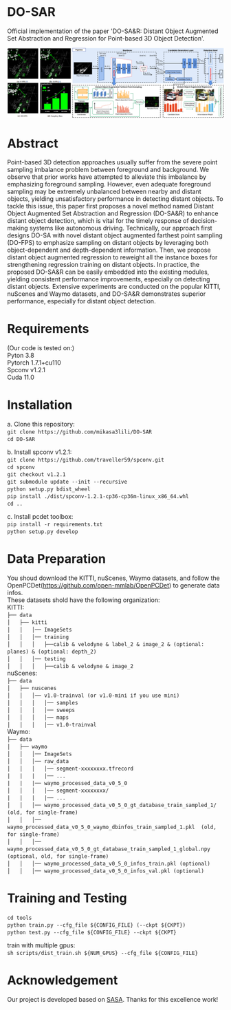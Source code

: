 # DO-SAR

Official implementation of the paper 'DO-SA&R: Distant Object Augmented Set Abstraction and Regression for Point-based 3D Object Detection'.
        

![image](https://github.com/mikasa3lili/DO-SAR/blob/main/docs/pipeline.png)

# Abstract

Point-based 3D detection approaches usually suffer from the severe point sampling imbalance problem between foreground and background. We observe that prior works have attempted to alleviate this imbalance by emphasizing foreground sampling. However, even adequate foreground sampling may be extremely unbalanced between nearby and distant objects, yielding unsatisfactory performance in detecting distant objects. To tackle this issue, this paper first proposes a novel method named Distant Object Augmented Set Abstraction and Regression (DO-SA&R) to enhance distant object detection, which is vital for the timely response of decision-making systems like autonomous driving. Technically, our approach first designs DO-SA with novel distant object augmented farthest point sampling (DO-FPS) to emphasize sampling on distant objects by leveraging both object-dependent and depth-dependent information. Then, we propose distant object augmented regression to reweight all the instance boxes for strengthening regression training on distant objects. In practice, the proposed DO-SA&R can be easily embedded into the existing modules, yielding consistent performance improvements, especially on detecting distant objects. Extensive experiments are conducted on the popular KITTI, nuScenes and Waymo datasets, and DO-SA&R demonstrates superior performance, especially for distant object detection. 

# Requirements
(Our code is tested on:)  
Pyton 3.8  
Pytorch 1.7.1+cu110  
Spconv v1.2.1  
Cuda 11.0  

# Installation
a. Clone this repository:   
`git clone https://github.com/mikasa3lili/DO-SAR`  
`cd DO-SAR`  

b. Install spconv v1.2.1:  
`git clone https://github.com/traveller59/spconv.git`  
`cd spconv`  
`git checkout v1.2.1`  
`git submodule update --init --recursive`  
`python setup.py bdist_wheel`  
`pip install ./dist/spconv-1.2.1-cp36-cp36m-linux_x86_64.whl`    
`cd ..`  

c. Install pcdet toolbox:  
`pip install -r requirements.txt`  
`python setup.py develop`  

# Data Preparation  
You shoud download the KITTI, nuScenes, Waymo datasets, and follow the OpenPCDet(https://github.com/open-mmlab/OpenPCDet) to generate data infos.  
These datasets shold have the following organization:  
KITTI:  
`├── data`  
`│   ├── kitti`  
`│   │   │── ImageSets`  
`│   │   │── training`  
`│   │   │   ├──calib & velodyne & label_2 & image_2 & (optional: planes) & (optional: depth_2)`  
`│   │   │── testing`  
`│   │   │   ├──calib & velodyne & image_2`  
nuScenes:  
`├── data`  
`│   ├── nuscenes`  
`│   │   │── v1.0-trainval (or v1.0-mini if you use mini)`  
`│   │   │   │── samples`  
`│   │   │   │── sweeps`  
`│   │   │   │── maps`  
`│   │   │   │── v1.0-trainval`  
Waymo:  
`├── data`  
`│   ├── waymo`  
`│   │   │── ImageSets`  
`│   │   │── raw_data`  
`│   │   │   │── segment-xxxxxxxx.tfrecord`  
`|   |   |   |── ...`  
`|   |   |── waymo_processed_data_v0_5_0`  
`│   │   │   │── segment-xxxxxxxx/`  
`|   |   |   |── ...`  
`│   │   │── waymo_processed_data_v0_5_0_gt_database_train_sampled_1/  (old, for single-frame)`  
`│   │   │── waymo_processed_data_v0_5_0_waymo_dbinfos_train_sampled_1.pkl  (old, for single-frame)`  
`│   │   │── waymo_processed_data_v0_5_0_gt_database_train_sampled_1_global.npy (optional, old, for single-frame)`  
`│   │   │── waymo_processed_data_v0_5_0_infos_train.pkl (optional)`  
`│   │   │── waymo_processed_data_v0_5_0_infos_val.pkl (optional)`   
# Training and Testing   
`cd tools`  
`python train.py --cfg_file ${CONFIG_FILE} (--ckpt ${CKPT})`  
`python test.py --cfg_file ${CONFIG_FILE} --ckpt ${CKPT}`  

train with multiple gpus:  
`sh scripts/dist_train.sh ${NUM_GPUS} --cfg_file ${CONFIG_FILE}`  

# Acknowledgement
Our project is developed based on [SASA](https://github.com/blakechen97/SASA). Thanks for this excellence work!

